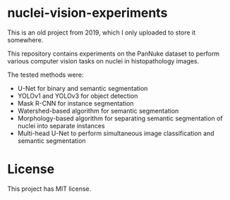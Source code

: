 # nuclei-vision-experiments

This is an old project from 2019, which I only uploaded to store it somewhere.

This repository contains experiments on the PanNuke dataset to perform various
computer vision tasks on nuclei in histopathology images.

The tested methods were:
* U-Net for binary and semantic segmentation
* YOLOv1 and YOLOv3 for object detection
* Mask R-CNN for instance segmentation
* Watershed-based algorithm for semantic segmentation
* Morphology-based algorithm for separating semantic segmentation of nuclei into separate instances
* Multi-head U-Net to perform simultaneous image classification and semantic segmentation

# License

This project has MIT license.
